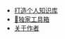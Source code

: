 <!-- docs/_sidebar.md -->

* [打造个人知识库](./Content/BuildPersonalKnowledgeBase.md)
* [🧰独家工具箱](./Content/HoldAll.md)
* [关于作者](./Content/AboutAuthor.md)
